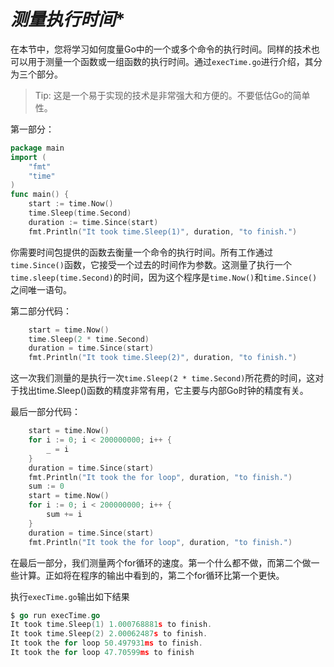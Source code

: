 # *测量执行时间**

在本节中，您将学习如何度量Go中的一个或多个命令的执行时间。同样的技术也可以用于测量一个函数或一组函数的执行时间。通过`execTime.go`进行介绍，其分为三个部分。

> Tip: 这是一个易于实现的技术是非常强大和方便的。不要低估Go的简单性。

第一部分：

```Go
package main
import (
    "fmt"
    "time"
)
func main() {
    start := time.Now()
    time.Sleep(time.Second)
    duration := time.Since(start)
    fmt.Println("It took time.Sleep(1)", duration, "to finish.")
```

你需要时间包提供的函数去衡量一个命令的执行时间。所有工作通过`time.Since()`函数，它接受一个过去的时间作为参数。这测量了执行一个`time.sleep(time.Second)`的时间，因为这个程序是`time.Now()`和`time.Since()`之间唯一语句。

第二部分代码：

```go
    start = time.Now()
    time.Sleep(2 * time.Second)
    duration = time.Since(start)
    fmt.Println("It took time.Sleep(2)", duration, "to finish.")
```
这一次我们测量的是执行一次`time.Sleep(2 * time.Second)`所花费的时间，这对于找出time.Sleep()函数的精度非常有用，它主要与内部Go时钟的精度有关。

最后一部分代码：
```go
    start = time.Now()
    for i := 0; i < 200000000; i++ {
        _ = i
    }
    duration = time.Since(start)
    fmt.Println("It took the for loop", duration, "to finish.")
    sum := 0
    start = time.Now()
    for i := 0; i < 200000000; i++ {
        sum += i
    }
    duration = time.Since(start)
    fmt.Println("It took the for loop", duration, "to finish.")
```

在最后一部分，我们测量两个for循环的速度。第一个什么都不做，而第二个做一些计算。正如将在程序的输出中看到的，第二个for循环比第一个更快。

执行`execTime.go`输出如下结果
```go
$ go run execTime.go
It took time.Sleep(1) 1.000768881s to finish.
It took time.Sleep(2) 2.00062487s to finish.
It took the for loop 50.497931ms to finish.
It took the for loop 47.70599ms to finish
```